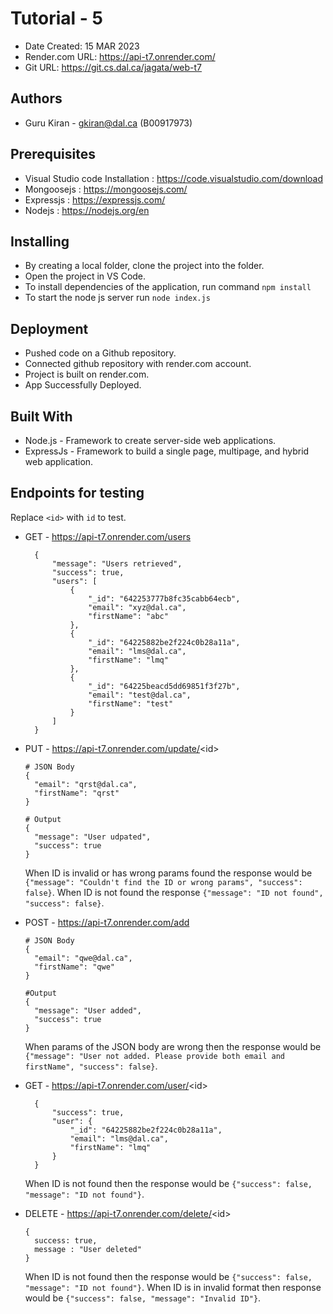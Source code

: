 # Tutorial - 5

* Date Created: 15 MAR 2023
* Render.com URL: https://api-t7.onrender.com/
* Git URL: https://git.cs.dal.ca/jagata/web-t7

## Authors

* Guru Kiran - gkiran@dal.ca (B00917973)

## Prerequisites

* Visual Studio code Installation : https://code.visualstudio.com/download
* Mongoosejs : https://mongoosejs.com/
* Expressjs : https://expressjs.com/
* Nodejs : https://nodejs.org/en

## Installing

- By creating a local folder, clone the project into the folder.
- Open the project in VS Code.
- To install dependencies of the application, run command `npm install`
- To start the node js server run `node index.js`

## Deployment

* Pushed code on a Github repository.
* Connected github repository with render.com account.
* Project is built on render.com.
* App Successfully Deployed.

## Built With

* Node.js - Framework to create server-side web applications.
* ExpressJs - Framework to build a single page, multipage, and hybrid web application.

## Endpoints for testing

Replace `<id>` with `id` to test.

- GET - https://api-t7.onrender.com/users
  ```
    {
        "message": "Users retrieved",
        "success": true,
        "users": [
            {
                "_id": "642253777b8fc35cabb64ecb",
                "email": "xyz@dal.ca",
                "firstName": "abc"
            },
            {
                "_id": "64225882be2f224c0b28a11a",
                "email": "lms@dal.ca",
                "firstName": "lmq"
            },
            {
                "_id": "64225beacd5dd69851f3f27b",
                "email": "test@dal.ca",
                "firstName": "test"
            }
        ]
    }
  ```
- PUT - https://api-t7.onrender.com/update/<id\>
  ```
  # JSON Body
  {
    "email": "qrst@dal.ca",
    "firstName": "qrst"
  }

  # Output
  {
    "message": "User udpated",
    "success": true
  }
  ```
  When ID is invalid or has wrong params found the response would be `{"message": "Couldn't find the ID or wrong params", "success": false}`. When ID is not found the response `{"message": "ID not found", "success": false}`.

- POST - https://api-t7.onrender.com/add
  ```
  # JSON Body
  {
    "email": "qwe@dal.ca",
    "firstName": "qwe"
  }

  #Output
  {
    "message": "User added",
    "success": true
  }
  ```
  When params of the JSON body are wrong then the response would be `{"message": "User not added. Please provide both email and firstName", "success": false}`.

- GET - https://api-t7.onrender.com/user/<id\>
  ```
    {
        "success": true,
        "user": {
            "_id": "64225882be2f224c0b28a11a",
            "email": "lms@dal.ca",
            "firstName": "lmq"
        }
    }
  ```
  When ID is not found then the response would be `{"success": false, "message": "ID not found"}`.

- DELETE - https://api-t7.onrender.com/delete/<id\>

  ```
  {
    success: true,
    message : "User deleted"
  }
  ```
  When ID is not found then the response would be `{"success": false, "message": "ID not found"}`. When ID is in invalid format then response would be `{"success": false, "message": "Invalid ID"}`.